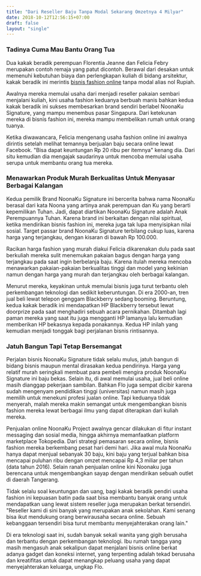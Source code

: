 ```yaml
---
title: "Dari Reseller Baju Tanpa Modal Sekarang Omzetnya 4 Milyar"
date: 2018-10-12T12:56:15+07:00
draft: false
layout: "single"
---
```


### Tadinya Cuma Mau Bantu Orang Tua

Dua kakak beradik perempuan Florentia Jeanne dan Felicia Febry merupakan contoh remaja yang patut dicontoh. Berawal dari desakan untuk memenuhi kebutuhan biaya dan perlengkapan kuliah di bidang arsitektur, kakak beradik ini merintis [bisnis fashion online](https://www.bisnis.tech/peluang-usaha) tanpa modal alias nol Rupiah.

Awalnya mereka memulai usaha dari menjadi reseller pakaian sembari menjalani kuliah, kini usaha fashion keduanya berbuah manis bahkan kedua kakak beradik ini sukses membesarkan brand sendiri berlabel NoonaKu Signature, yang mampu menembus pasar Singapura. Dari ketekunan mereka di bisnis fashion ini, mereka mampu membelikan rumah untuk orang tuanya.

Ketika diwawancara, Felicia mengenang usaha fashion online ini awalnya dirintis setelah melihat temannya berjualan baju secara online lewat Facebook. "Bisa dapat keuntungan Rp 20 ribu per itemnya" kenang dia. Dari situ kemudian dia mengajak saudarinya untuk mencoba memulai usaha serupa untuk membantu orang tua mereka.

### Menawarkan Produk Murah Berkualitas Untuk Menyasar Berbagai Kalangan

Kedua pemilik Brand NoonaKu Signature ini bercerita bahwa nama NoonaKu berasal dari kata Noona yang artinya anak perempuan dan Ku yang berarti kepemilikan Tuhan. Jadi, dapat diartikan NoonaKu Signature adalah Anak Perempuannya Tuhan. Karena brand ini berkaitan dengan nilai spiritual, ketika mendirikan bisnis fashion ini, mereka juga tak lupa menyisipkan nilai sosial. Target passar brand NoonaKu Signature terbilang cukup luas, karena harga yang terjangkau, dengan kisaran di bawah Rp 100.000.

Racikan harga fashion yang murah diakui Felicia dikarenakan dulu pada saat berkuliah mereka sulit menemukan pakaian bagus dengan harga yang terjangkau pada saat ingin berbelanja baju. Karena itulah mereka mencoba menawarkan pakaian-pakaian berkualitas tinggi dan model yang kekinian namun dengan harga yang murah dan terjangkau oleh berbagai kalangan.

Menurut mereka, keyakinan untuk memulai bisnis juga turut terbantu oleh perkembangan teknologi dan sedikit keberuntungan. Di era 2000-an, tren jual beli lewat telepon genggam Blackberry sedang booming. Beruntung, kedua kakak beradik ini mendapatkan HP Blackberry tersebut lewat doorprize pada saat menghadiri sebuah acara pernikahan. Ditambah lagi paman mereka yang saat itu juga mengganti HP lamanya lalu kemudian memberikan HP bekasnya kepada ponakannya. Kedua HP inilah yang kemudian menjadi tonggak bagi perjalanan bisnis rintisannya.

### Jatuh Bangun Tapi Tetap Bersemangat

Perjalan bisnis NoonaKu Signature tidak selalu mulus, jatuh bangun di bidang bisnis maupun mental dirasakan kedua pendirinya. Harga yang relatif murah seringkali membuat para pembeli mengira produk NoonaKu Signature ini baju bekas. Selain itu, di awal memulai usaha, jual beli online masih dianggap pekerjaan sambilan. Bahkan Flo juga sempat dicibir karena sudah mengenyam pendidikan tinggi (universitas) namun masih juga memilih untuk menekuni profesi jualan online. Tapi keduanya tidak menyerah, malah mereka makin semangat untuk mengembangkan bisnis fashion mereka lewat berbagai ilmu yang dapat diterapkan dari kuliah mereka.

Penjualan online NoonaKu Project awalnya gencar dilakukan di fitur instant messaging dan sosial media, hingga akhirnya memanfaatkan platform marketplace Tokopedia. Dari strategi pemasaran secara online, bisnis fashion mereka berkembang pesat hari demi hari. Jika awal mula NoonaKu hanya dapat menjual sebanyak 30 baju, kini baju yang terjual bahkan bisa mencapai puluhan ribu dengan omzet mencapai Rp 4,3 miliar per tahun (data tahun 2016). Selain ranah penjualan online kini Noonaku juga berencana untuk mengembangkan sayap dengan mendirikan sebuah outlet di daerah Tangerang.

Tidak selalu soal keuntungan dan uang, bagi kakak beradik pendiri usaha fashion ini kepuasan batin pada saat bisa membantu banyak orang untuk mendapatkan uang lewat sistem reseller juga merupakan berkat tersendiri. "Reseller kami di sini banyak yang merupakan anak sekolahan. Kami senang bisa ikut mendukung orang berwirausaha secara online. Sebuah kebanggaan tersendiri bisa turut membantu menyejahterakan orang lain."

Di era teknologi saat ini, sudah banyak sekali wanita yang gigih berusaha dan terbantu dengan perkembangan teknologi. Ibu rumah tangga yang masih mengasuh anak sekalipun dapat menjalani bisnis online berkat adanya gadget dan koneksi internet, yang terpenting adalah tekad berusaha dan kreatifitas untuk dapat menangkap peluang usaha yang dapat menyejahterakan keluarga, ungkap Flo.